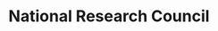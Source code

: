 ---
dateStart: 2008-04-03
dateEnd: 2008-06-27
title: "National Research Council"
venue: "National Research Council"
organizer:
credit: "Places & Spaces"
city: Ottawa
state:
country: Canada
pdfLink:
venueImages:
 - sm: image01.sm.jpg
   lg: image01.lg.jpg
 - sm: image02.sm.jpg
   lg: image02.lg.jpg
 - sm: image03.sm.jpg
   lg: image03.lg.jpg
 - sm: image04.sm.jpg
   lg: image04.lg.jpg
---